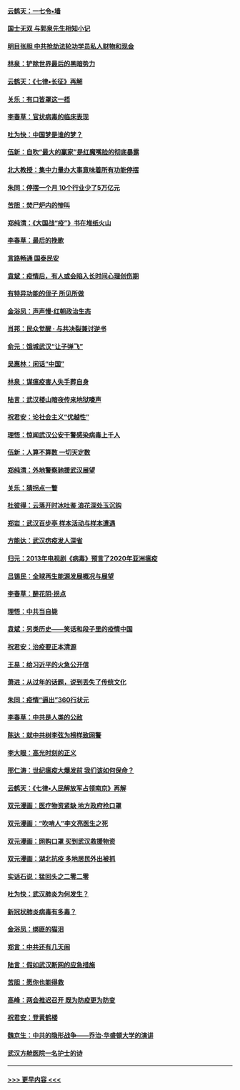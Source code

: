 #### [云鹤天：一七令▪墙](../pages/nsc993/n11910627.md?t=03031331) 
#### [国士无双 与郭泉先生相知小记](../pages/nsc993/n11910613.md?t=03031331) 
#### [明目张胆 中共抢劫法轮功学员私人财物和现金](../pages/nsc993/n11910262.md?t=03031331) 
#### [林泉：铲除世界最后的黑暗势力](../pages/nsc993/n11909320.md?t=03031331) 
#### [云鹤天：《七律▪长征》再解](../pages/nsc993/n11909327.md?t=03031331) 
#### [关乐：有口皆罩这一捂](../pages/nsc993/n11908393.md?t=03031331) 
#### [李春草：官状病毒的临床表现](../pages/nsc993/n11908339.md?t=03031331) 
#### [吐为快：中国梦是谁的梦？](../pages/nsc993/n11906564.md?t=03031331) 
#### [伍新：自吹“最大的赢家”是红魔嘴脸的彻底暴露](../pages/nsc993/n11906407.md?t=03031331) 
#### [北大教授：集中力量办大事意味着所有功能停摆](../pages/nsc993/n11904800.md?t=03031331) 
#### [朱同：停摆一个月 10个行业少了5万亿元](../pages/nsc993/n11904498.md?t=03031331) 
#### [苦胆：焚尸炉内的惨叫](../pages/nsc993/n11904479.md?t=03031331) 
#### [郑纯清：《大国战“疫”》书在堆纸火山](../pages/nsc993/n11904450.md?t=03031331) 
#### [李春草：最后的挽歌](../pages/nsc993/n11904441.md?t=03031331) 
#### [言路畅通 国泰民安](../pages/nsc993/n11904222.md?t=03031331) 
#### [袁斌：疫情后，有人或会陷入长时间心理创伤期](../pages/nsc993/n11901514.md?t=03031331) 
#### [有特异功能的侄子 所见所做](../pages/nsc993/n11901154.md?t=03031331) 
#### [金浴凤：声声慢‧红朝政治生态](../pages/nsc993/n11899553.md?t=03031331) 
#### [肖邦：民众觉醒 · 与共决裂兼讨逆书](../pages/nsc993/n11898435.md?t=03031331) 
#### [俞元：饿城武汉“让子弹飞”](../pages/nsc993/n11898344.md?t=03031331) 
#### [吴惠林：闲话“中国”](../pages/nsc993/n11898182.md?t=03031331) 
#### [林泉：谋瘟疫害人失手葬自身](../pages/nsc993/n11897892.md?t=03031331) 
#### [陆言：武汉楼山暗夜传来地狱嚎声](../pages/nsc993/n11897033.md?t=03031331) 
#### [祝君安：论社会主义“优越性”](../pages/nsc993/n11897005.md?t=03031331) 
#### [理悟：惊闻武汉公安干警感染病毒上千人](../pages/nsc993/n11896947.md?t=03031331) 
#### [伍新：人算不算数 一切天定数](../pages/nsc993/n11893372.md?t=03031331) 
#### [郑纯清：外地警察驰援武汉展望](../pages/nsc993/n11893115.md?t=03031331) 
#### [关乐：猜拐点一瞥](../pages/nsc993/n11893020.md?t=03031331) 
#### [杜彼得：云落开时冰吐鉴 浪花深处玉沉钩](../pages/nsc993/n11892107.md?t=03031331) 
#### [郑岩：武汉百步亭 样本活动与样本遭遇](../pages/nsc993/n11892310.md?t=03031331) 
#### [方能达：武汉疠疫发人深省](../pages/nsc993/n11891376.md?t=03031331) 
#### [归元：2013年电视剧《病毒》预言了2020年亚洲瘟疫](../pages/nsc993/n11891126.md?t=03031331) 
#### [吕锡民：全球再生能源发展概况与展望](../pages/nsc993/n11890613.md?t=03031331) 
#### [李春草：醉花阴·拐点](../pages/nsc993/n11890567.md?t=03031331) 
#### [理悟：中共当自毙](../pages/nsc993/n11890559.md?t=03031331) 
#### [袁斌：另类历史——笑话和段子里的疫情中国](../pages/nsc993/n11889243.md?t=03031331) 
#### [祝君安：治疫要正本清源](../pages/nsc993/n11889085.md?t=03031331) 
#### [王易：给习近平的火急公开信](../pages/nsc993/n11888225.md?t=03031331) 
#### [萧进：从过年的话题，说到丢失了传统文化](../pages/nsc993/n11887732.md?t=03031331) 
#### [朱同：疫情“逼出”360行状元](../pages/nsc993/n11887678.md?t=03031331) 
#### [李春草：中共是人类的公敌](../pages/nsc993/n11887656.md?t=03031331) 
#### [陈达：就中共树李弦为榜样致网警](../pages/nsc993/n11887625.md?t=03031331) 
#### [李大眼：高光时刻的正义](../pages/nsc993/n11887585.md?t=03031331) 
#### [邢仁涛：世纪瘟疫大爆发前 我们该如何保命？](../pages/nsc993/n11887535.md?t=03031331) 
#### [云鹤天：《七律▪人民解放军占领南京》再解](../pages/nsc993/n11887524.md?t=03031331) 
#### [双元漫画：医疗物资紧缺 地方政府抢口罩](../pages/nsc993/n11884744.md?t=03031331) 
#### [双元漫画：“吹哨人”李文亮医生之死](../pages/nsc993/n11884705.md?t=03031331) 
#### [双元漫画：网购口罩 买到武汉救援物资](../pages/nsc993/n11884670.md?t=03031331) 
#### [双元漫画：湖北抗疫 多地居民外出被抓](../pages/nsc993/n11884643.md?t=03031331) 
#### [实话石说：猛回头之二零二零](../pages/nsc993/n11883968.md?t=03031331) 
#### [吐为快：武汉肺炎为何发生？](../pages/nsc993/n11882180.md?t=03031331) 
#### [新冠状肺炎病毒有多毒？](../pages/nsc993/n11881790.md?t=03031331) 
#### [金浴凤：绑匪的猫泪](../pages/nsc993/n11880664.md?t=03031331) 
#### [郑言：中共还有几天闹](../pages/nsc993/n11880645.md?t=03031331) 
#### [陆言：假如武汉断网的应急措施](../pages/nsc993/n11880619.md?t=03031331) 
#### [苦胆：愿你也能得救](../pages/nsc993/n11880601.md?t=03031331) 
#### [高峰：两会推迟召开  既为防疫更为防变](../pages/nsc993/n11879977.md?t=03031331) 
#### [祝君安：登黄鹤楼](../pages/nsc993/n11880583.md?t=03031331) 
#### [魏京生：中共的隐形战争——乔治‧华盛顿大学的演讲](../pages/nsc993/n11879765.md?t=03031331) 
#### [武汉方舱医院一名护士的诗](../pages/nsc993/n11878480.md?t=03031331) 

----
#### [ >>> 更早内容 <<< ](../indexes/nsc993-earlier.md)
